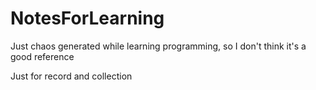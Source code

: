 # NotesForLearning

Just chaos generated while learning programming, so I don't think it's a good reference

Just for record and collection
